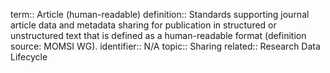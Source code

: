 term:: Article (human-readable)
definition:: Standards supporting journal article data and metadata sharing for publication in structured or unstructured text that is defined as a human-readable format (definition source: MOMSI WG).
identifier:: N/A
topic:: Sharing
related:: Research Data Lifecycle